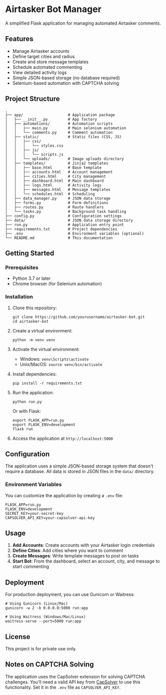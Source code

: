 # Airtasker Bot Manager

A simplified Flask application for managing automated Airtasker comments.

## Features

- Manage Airtasker accounts
- Define target cities and radius
- Create and store message templates
- Schedule automated commenting
- View detailed activity logs
- Simple JSON-based storage (no database required)
- Selenium-based automation with CAPTCHA solving

## Project Structure

```
.
├── app/                    # Application package
│   ├── __init__.py         # App factory
│   ├── automations/        # Automation scripts
│   │   ├── main.py         # Main selenium automation
│   │   └── comments.py     # Comment automation
│   ├── static/             # Static files (CSS, JS)
│   │   ├── css/
│   │   │   └── styles.css
│   │   ├── js/
│   │   │   └── scripts.js
│   │   └── uploads/        # Image uploads directory
│   ├── templates/          # Jinja2 templates
│   │   ├── base.html       # Base template
│   │   ├── accounts.html   # Account management
│   │   ├── cities.html     # City management
│   │   ├── dashboard.html  # Main dashboard
│   │   ├── logs.html       # Activity logs
│   │   ├── messages.html   # Message templates
│   │   └── schedules.html  # Scheduling
│   ├── data_manager.py     # JSON data storage
│   ├── forms.py            # Form definitions
│   ├── routes.py           # Route handlers
│   └── tasks.py            # Background task handling
├── config.py               # Configuration settings
├── data/                   # JSON data storage directory
├── run.py                  # Application entry point
├── requirements.txt        # Project dependencies
├── .env                    # Environment variables (optional)
└── README.md               # This documentation
```

## Getting Started

### Prerequisites

- Python 3.7 or later
- Chrome browser (for Selenium automation)

### Installation

1. Clone this repository:

   ```
   git clone https://github.com/yourusername/airtasker-bot.git
   cd airtasker-bot
   ```

2. Create a virtual environment:

   ```
   python -m venv venv
   ```

3. Activate the virtual environment:

   - Windows: `venv\Scripts\activate`
   - Unix/MacOS: `source venv/bin/activate`

4. Install dependencies:

   ```
   pip install -r requirements.txt
   ```

5. Run the application:

   ```
   python run.py
   ```

   Or with Flask:

   ```
   export FLASK_APP=run.py
   export FLASK_ENV=development
   flask run
   ```

6. Access the application at `http://localhost:5000`

## Configuration

The application uses a simple JSON-based storage system that doesn't require a database. All data is stored in JSON files in the `data/` directory.

### Environment Variables

You can customize the application by creating a `.env` file:

```
FLASK_APP=run.py
FLASK_ENV=development
SECRET_KEY=your-secret-key
CAPSOLVER_API_KEY=your-capsolver-api-key
```

## Usage

1. **Add Accounts**: Create accounts with your Airtasker login credentials
2. **Define Cities**: Add cities where you want to comment
3. **Create Messages**: Write template messages to post on tasks
4. **Start Bot**: From the dashboard, select an account, city, and message to start commenting

## Deployment

For production deployment, you can use Gunicorn or Waitress:

```
# Using Gunicorn (Linux/Mac)
gunicorn -w 2 -b 0.0.0.0:5000 run:app

# Using Waitress (Windows/Mac/Linux)
waitress-serve --port=5000 run:app
```

## License

This project is for private use only.

## Notes on CAPTCHA Solving

The application uses the CapSolver extension for solving CAPTCHA challenges. You'll need a valid API key from [CapSolver](https://capsolver.com/) to use this functionality. Set it in the `.env` file as `CAPSOLVER_API_KEY`.
